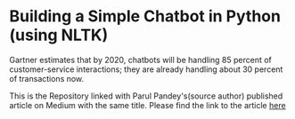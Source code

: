 # Building a Simple Chatbot in Python (using NLTK)

Gartner estimates that by 2020, chatbots will be handling 85 percent of customer-service interactions; they are already handling about 30 percent of transactions now.

This is the Repository linked with Parul Pandey's(source author) published article on Medium with the same title. Please find the link to the article [here](https://medium.com/analytics-vidhya/building-a-simple-chatbot-in-python-using-nltk-7c8c8215ac6e)
